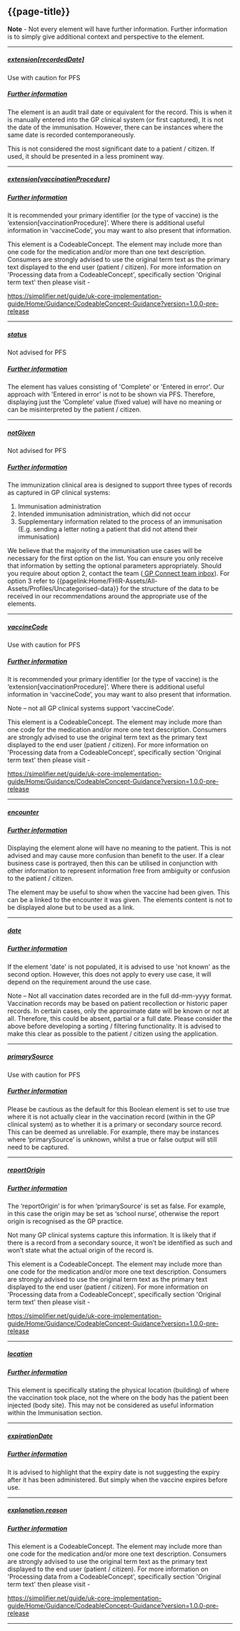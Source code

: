 ## {{page-title}}

<div class="nhsd-a-box nhsd-a-box--bg-light-blue nhsd-!t-margin-bottom-6 nhsd-t-body">
<p><b>Note</b> - Not every element will have further information. Further information is to simply give additional context and perspective to the element.
</div>

---

<h5><ins>extension[recordedDate]</ins></h5>

<span class="fas fa-exclamation-circle text-warning fa-lg" title="Use with caution"></span> Use with caution for PFS

<h5><ins>Further information</ins></h5>

The element is an audit trail date or equivalent for the record. This is when it is manually entered into the GP clinical system (or first captured), It is not the date of the immunisation. However, there can be instances where the same date is recorded contemporaneously.

This is not considered the most significant date to a patient / citizen. If used, it should be presented in a less prominent way. 

---

<h5><ins>extension[vaccinationProcedure]</ins></h5>

<span class="fas fa-check-circle text-success fa-lg"></span>

<h5><ins>Further information</ins></h5>

<p>It is recommended your primary identifier (or the type of vaccine) is the ‘extension[vaccinationProcedure]’. Where there is additional useful information in ‘vaccineCode’, you may want to also present that information.

This element is a CodeableConcept. The element may include more than one code for the medication and/or more than one text description. Consumers are strongly advised to use the original term text as the primary text displayed to the end user (patient / citizen). For more information on 'Processing data from a CodeableConcept', specifically section 'Original term text' then please visit -

https://simplifier.net/guide/uk-core-implementation-guide/Home/Guidance/CodeableConcept-Guidance?version=1.0.0-pre-release</p>

---

<h5><ins>status</ins></h5>

<span class="fas fa-times-circle text-danger fa-lg"></span> Not advised for PFS

<h5><ins>Further information</ins></h5>

<p>The element has values consisting of 'Complete' or 'Entered in error'. Our approach with 'Entered in error' is not to be shown via PFS. Therefore, displaying just the ‘Complete’ value (fixed value) will have no meaning or can be misinterpreted by the patient / citizen.</p>

---

<h5><ins>notGiven</ins></h5>

<span class="fas fa-times-circle text-danger fa-lg"></span> Not advised for PFS

<h5><ins>Further information</ins></h5>

<p>The immunization clinical area is designed to support three types of records as captured in GP clinical systems:

1.	Immunisation administration
2.	Intended immunisation administration, which did not occur
3.	Supplementary information related to the process of an immunisation (E.g. sending a letter noting a patient that did not attend their immunisation) 

We believe that the majority of the immunisation use cases will be necessary for the first option on the list. You can ensure you only receive that information by setting the optional parameters appropriately. Should you require about option 2, contact the team (<a href="mailto://gpconnect@nhs.net"> GP Connect team inbox</a>). For option 3 refer to {{pagelink:Home/FHIR-Assets/All-Assets/Profiles/Uncategorised-data}} for the structure of the data to be received in our recommendations around the appropriate use of the elements. 
</p>

---

<h5><ins>vaccineCode</ins></h5>

<span class="fas fa-exclamation-circle text-warning fa-lg" title="Use with caution"></span> Use with caution for PFS

<h5><ins>Further information</ins></h5>

<p>It is recommended your primary identifier (or the type of vaccine) is the ‘extension[vaccinationProcedure]’. Where there is additional useful information in ‘vaccineCode’, you may want to also present that information.

Note – not all GP clinical systems support ‘vaccineCode’. 

This element is a CodeableConcept. The element may include more than one code for the medication and/or more one text description. Consumers are strongly advised to use the original term text as the primary text displayed to the end user (patient / citizen). For more information on 'Processing data from a CodeableConcept', specifically section 'Original term text' then please visit -

https://simplifier.net/guide/uk-core-implementation-guide/Home/Guidance/CodeableConcept-Guidance?version=1.0.0-pre-release</p>

---

<h5><ins>encounter</ins></h5>

<span class="fas fa-check-circle text-success fa-lg"></span>

<h5><ins>Further information</ins></h5>

<p>Displaying the element alone will have no meaning to the patient. This is not advised and may cause more confusion than benefit to the user. If a clear business case is portrayed, then this can be utilised in conjunction with other information to represent information free from ambiguity or confusion to the patient / citizen.

The element may be useful to show when the vaccine had been given. This can be a linked to the encounter it was given. The elements content is not to be displayed alone but to be used as a link.</p>

---

<h5><ins>date</ins></h5>

<span class="fas fa-check-circle text-success fa-lg"></span>

<h5><ins>Further information</ins></h5>

<p>If the element 'date' is not populated, it is advised to use 'not known' as the second option. However, this does not apply to every use case, it will depend on the requirement around the use case.

Note – Not all vaccination dates recorded are in the full dd-mm-yyyy format. Vaccination records may be based on patient recollection or historic paper records. In certain cases, only the approximate date will be known or not at all. Therefore, this could be absent, partial or a full date.
Please consider the above before developing a sorting / filtering functionality. It is advised to make this clear as possible to the patient / citizen using the application.
</p>

---


<h5><ins>primarySource</ins></h5>

<span class="fas fa-exclamation-circle text-warning fa-lg" title="Use with caution"></span> Use with caution for PFS

<h5><ins>Further information</ins></h5>

<p>Please be cautious as the default for this Boolean element is set to use true where it is not actually clear in the vaccination record (within in the GP clinical system) as to whether it is a primary or secondary source record.
This can be deemed as unreliable. For example, there may be instances where ‘primarySource’ is unknown, whilst a true or false output will still need to be captured.</p>

---

<h5><ins>reportOrigin</ins></h5>

<span class="fas fa-check-circle text-success fa-lg"></span>

<h5><ins>Further information</ins></h5>

<p>The ‘reportOrigin‘ is for when ‘primarySource’ is set as false. For example, in this case the origin may be set as ‘school nurse’, otherwise the report origin is recognised as the GP practice.

Not many GP clinical systems capture this information. It is likely that if there is a record from a secondary source, it won’t be identified as such and won’t state what the actual origin of the record is.

This element is a CodeableConcept. The element may include more than one code for the medication and/or more one text description. Consumers are strongly advised to use the original term text as the primary text displayed to the end user (patient / citizen). For more information on 'Processing data from a CodeableConcept', specifically section 'Original term text' then please visit -

https://simplifier.net/guide/uk-core-implementation-guide/Home/Guidance/CodeableConcept-Guidance?version=1.0.0-pre-release</p>

---

<h5><ins>location</ins></h5>

<span class="fas fa-check-circle text-success fa-lg"></span>

<h5><ins>Further information</ins></h5>

<p>This element is specifically stating the physical location (building) of where the vaccination took place, not the where on the body has the patient been injected (body site). This may not be considered as useful information within the Immunisation section.</p>

---

<h5><ins>expirationDate</ins></h5>

<span class="fas fa-check-circle text-success fa-lg"></span>

<h5><ins>Further information</ins></h5>

<p>It is advised to highlight that the expiry date is not suggesting the expiry after it has been administered. But simply when the vaccine expires before use.</p>

---

<h5><ins>explanation.reason</ins></h5>

<span class="fas fa-check-circle text-success fa-lg"></span>

<h5><ins>Further information</ins></h5>

<p>This element is a CodeableConcept. The element may include more than one code for the medication and/or more one text description. Consumers are strongly advised to use the original term text as the primary text displayed to the end user (patient / citizen). For more information on 'Processing data from a CodeableConcept', specifically section 'Original term text' then please visit -

https://simplifier.net/guide/uk-core-implementation-guide/Home/Guidance/CodeableConcept-Guidance?version=1.0.0-pre-release</p>

---